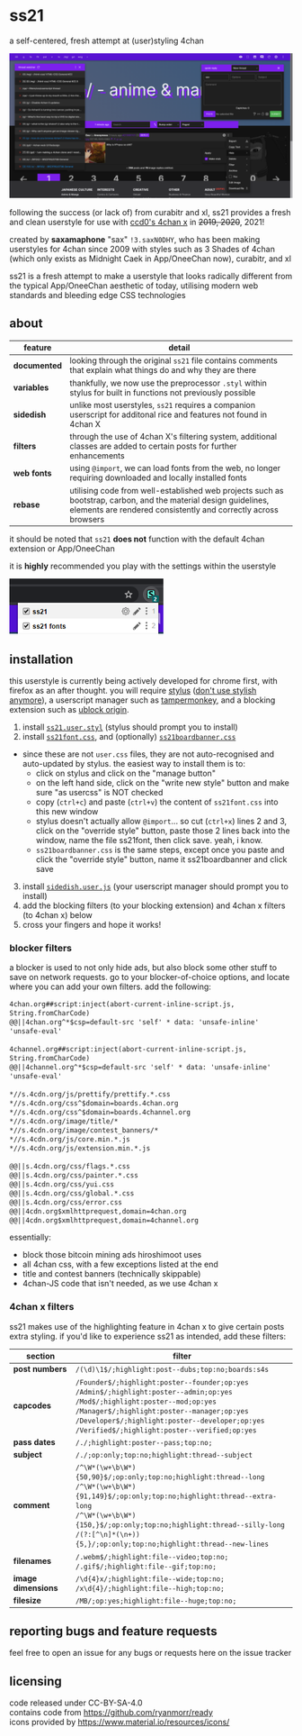 # ss21
a self-centered, fresh attempt at (user)styling 4chan

![screenshot of ss21 applied](img/ss21-preview.png)

following the success (or lack of) from curabitr and xl, ss21 provides a fresh and clean userstyle for use with [ccd0's 4chan x](https://ccd0.github.io/4chan-x/) in ~~2019, 2020~~, 2021!

created by **saxamaphone** "sax" `!3.saxN0DHY`, who has been making userstyles for 4chan since 2009 with styles such as 3 Shades of 4chan (which only exists as Midnight Caek in App/OneeChan now), curabitr, and xl

ss21 is a fresh attempt to make a userstyle that looks radically different from the typical App/OneeChan aesthetic of today, utilising modern web standards and bleeding edge CSS technologies

## about
| feature | detail |
| --- | --- |
| **documented** | looking through the original `ss21` file contains comments that explain what things do and why they are there |
| **variables** | thankfully, we now use the preprocessor `.styl` within stylus for built in functions not previously possible |
| **sidedish** |  unlike most userstyles, `ss21` requires a companion userscript for additonal rice and features not found in 4chan X |
| **filters** | through the use of 4chan X's filtering system, additional classes are added to certain posts for further enhancements |
| **web fonts** | using `@import`, we can load fonts from the web, no longer requiring downloaded and locally installed fonts |
| **rebase** | utilising code from well-established web projects such as bootstrap, carbon, and the material design guidelines, elements are rendered consistently and correctly across browsers |

it should be noted that `ss21` **does not** function with the default 4chan extension or App/OneeChan

it is **highly** recommended you play with the settings within the userstyle

![screenshot of ss21 applied](img/ss21-settings.png)

## installation
this userstyle is currently being actively developed for chrome first, with firefox as an after thought. you will require [stylus](http://add0n.com/stylus.html) ([don't use stylish anymore](https://robertheaton.com/2018/08/16/stylish-is-back-and-you-still-shouldnt-use-it/)), a userscript manager such as [tampermonkey](https://tampermonkey.net/), and a blocking extension such as [ublock origin](https://chrome.google.com/webstore/detail/ublock-origin/cjpalhdlnbpafiamejdnhcphjbkeiagm?hl=en).

1. install [`ss21.user.styl`](https://github.com/saxamaphone69/ss21/raw/master/ss21.user.styl) (stylus should prompt you to install)
2. install [`ss21font.css`](https://raw.githubusercontent.com/saxamaphone69/ss21/master/ss21font.css), and (optionally) [`ss21boardbanner.css`](https://raw.githubusercontent.com/saxamaphone69/ss21/master/ss21boardbanner.css)
 - since these are not `user.css` files, they are not auto-recognised and auto-updated by stylus. the easiest way to install them is to:
   - click on stylus and click on the "manage button"
   - on the left hand side, click on the "write new style" button and make sure "as usercss" is NOT checked
   - copy (`ctrl+c`) and paste (`ctrl+v`) the content of `ss21font.css` into this new window
   - stylus doesn't actually allow `@import`... so cut (`ctrl+x`) lines 2 and 3, click on the "override style" button, paste those 2 lines back into the window, name the file ss21font, then click save. yeah, i know.
   - `ss21boardbanner.css` is the same steps, except once you paste and click the "override style" button, name it ss21boardbanner and click save
3. install [`sidedish.user.js`](https://github.com/saxamaphone69/ss21/raw/master/sidedish.user.js) (your userscript manager should prompt you to install)
4. add the blocking filters (to your blocking extension) and 4chan x filters (to 4chan x) below
5. cross your fingers and hope it works!

### blocker filters
a blocker is used to not only hide ads, but also block some other stuff to save on network requests.
go to your blocker-of-choice options, and locate where you can add your own filters. add the following:

```
4chan.org##script:inject(abort-current-inline-script.js, String.fromCharCode)
@@||4chan.org^*$csp=default-src 'self' * data: 'unsafe-inline' 'unsafe-eval'

4channel.org##script:inject(abort-current-inline-script.js, String.fromCharCode)
@@||4channel.org^*$csp=default-src 'self' * data: 'unsafe-inline' 'unsafe-eval'

*//s.4cdn.org/js/prettify/prettify.*.css
*//s.4cdn.org/css^$domain=boards.4chan.org
*//s.4cdn.org/css^$domain=boards.4channel.org
*//s.4cdn.org/image/title/*
*//s.4cdn.org/image/contest_banners/*
*//s.4cdn.org/js/core.min.*.js
*//s.4cdn.org/js/extension.min.*.js

@@||s.4cdn.org/css/flags.*.css
@@||s.4cdn.org/css/painter.*.css
@@||s.4cdn.org/css/yui.css
@@||s.4cdn.org/css/global.*.css
@@||s.4cdn.org/css/error.css
@@||4cdn.org$xmlhttprequest,domain=4chan.org
@@||4cdn.org$xmlhttprequest,domain=4channel.org
```

essentially:
 - block those bitcoin mining ads hiroshimoot uses
 - all 4chan css, with a few exceptions listed at the end
 - title and contest banners (technically skippable)
 - 4chan-JS code that isn't needed, as we use 4chan x
 
### 4chan x filters
ss21 makes use of the highlighting feature in 4chan x to give certain posts extra styling. if you'd like to experience ss21 as intended, add these filters:

| section | filter |
| --- | --- |
| **post numbers** | `/(\d)\1$/;highlight:post--dubs;top:no;boards:s4s` |
| **capcodes** | `/Founder$/;highlight:poster--founder;op:yes`<br>`/Admin$/;highlight:poster--admin;op:yes`<br>`/Mod$/;highlight:poster--mod;op:yes`<br>`/Manager$/;highlight:poster--manager;op:yes`<br>`/Developer$/;highlight:poster--developer;op:yes`<br>`/Verified$/;highlight:poster--verified;op:yes` |
| **pass dates** | `/./;highlight:poster--pass;top:no;` |
| **subject** | `/./;op:only;top:no;highlight:thread--subject` |
| **comment** | `/^\W*(\w+\b\W*){50,90}$/;op:only;top:no;highlight:thread--long`<br>`/^\W*(\w+\b\W*){91,149}$/;op:only;top:no;highlight:thread--extra-long`<br>`/^\W*(\w+\b\W*){150,}$/;op:only;top:no;highlight:thread--silly-long`<br>`/(?:[^\n]*(\n+)){5,}/;op:only;top:no;highlight:thread--new-lines` |
| **filenames** | `/.webm$/;highlight:file--video;top:no;`<br>`/.gif$/;highlight:file--gif;top:no;` |
| **image dimensions** | `/\d{4}x/;highlight:file--wide;top:no;`<br>`/x\d{4}/;highlight:file--high;top:no;` |
| **filesize** | `/MB/;op:yes;highlight:file--huge;top:no;` |

## reporting bugs and feature requests
feel free to open an issue for any bugs or requests here on the issue tracker

## licensing
code released under CC-BY-SA-4.0<br>
contains code from https://github.com/ryanmorr/ready<br>
icons provided by https://www.material.io/resources/icons/
